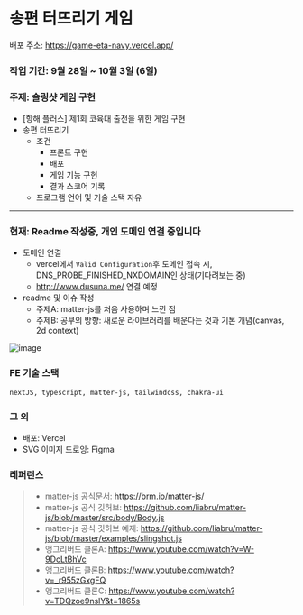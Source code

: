 # 송편 터뜨리기 게임 

배포 주소: https://game-eta-navy.vercel.app/

### 작업 기간: 9월 28일 ~ 10월 3일 (6일)

### 주제: 슬링샷 게임 구현
- [항해 플러스] 제1회 코육대 출전을 위한 게임 구현
- 송편 터뜨리기
  - 조건
    - 프론트 구현
    - 배포
    - 게임 기능 구현
    - 결과 스코어 기록
  - 프로그램 언어 및 기술 스택 자유

---

### 현재: Readme 작성중, 개인 도메인 연결 중입니다
- 도메인 연결
  - vercel에서 `Valid Configuration`후 도메인 접속 시, DNS_PROBE_FINISHED_NXDOMAIN인 상태(기다려보는 중)
  - http://www.dusuna.me/ 연결 예정 
- readme 및 이슈 작성
  - 주제A: matter-js를 처음 사용하며 느낀 점
  - 주제B: 공부의 방향: 새로운 라이브러리를 배운다는 것과 기본 개념(canvas, 2d context)


![image](https://github.com/dusunax/game/assets/94776135/9195f3f7-2458-437d-89aa-c93b611c342a)

### FE 기술 스택
```
nextJS, typescript, matter-js, tailwindcss, chakra-ui
```

### 그 외
- 배포: Vercel
- SVG 이미지 드로잉: Figma

### 레퍼런스
> - matter-js 공식문서: https://brm.io/matter-js/
> - matter-js 공식 깃허브: https://github.com/liabru/matter-js/blob/master/src/body/Body.js
> - matter-js 공식 깃허브 예제: https://github.com/liabru/matter-js/blob/master/examples/slingshot.js
> - 앵그리버드 클론A: https://www.youtube.com/watch?v=W-9DcLtBhVc
> - 앵그리버드 클론B: https://www.youtube.com/watch?v=_r955zGxgFQ
> - 앵그리버드 클론C: https://www.youtube.com/watch?v=TDQzoe9nslY&t=1865s
